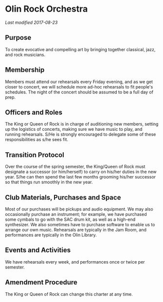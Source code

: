 # Olin Rock Orchestra
*Last modified 2017-08-23*

## Purpose

To create evocative and compelling art by bringing together classical, jazz, and rock musicians.

## Membership

Members must attend our rehearsals every Friday evening, and as we get closer to concert, we will schedule more ad-hoc rehearsals to fit people's schedules. The night of the concert should be assumed to be a full day of prep.

## Officers and Roles

The King or Queen of Rock is in charge of auditioning new members, setting up the logistics of concerts, making sure we have music to play, and running rehearsals. S/He is strongly encouraged to delegate some of these responsibilities as s/he sees fit.

## Transition Protocol

Over the course of the spring semester, the King/Queen of Rock must designate a successor (or him/herself) to carry on his/her duties in the new year. S/he can then spend the last few months grooming his/her successor so that things run smoothly in the new year.

## Club Materials, Purchases and Space

Most of our purchases will be pickups and audio equipment. We may also occasionally purchase an instrument; for example, we have purchased some cymbals to go with the SAC drum kit, as well as a high-end synthesizer. We also sometimes have to purchase software to enable us to arrange our own music. Rehearsals are typically in the Jam Room, and performances are typically in the Olin Library.

## Events and Activities

We have rehearsals every week, and performances once or twice per semester.

## Amendment Procedure

The King or Queen of Rock can change this charter at any time.
